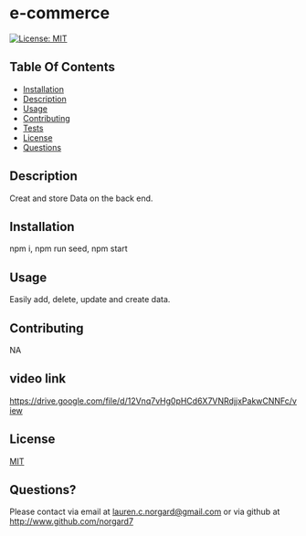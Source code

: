 # e-commerce

  
  [![License: MIT](https://img.shields.io/badge/License-MIT-yellow.svg)](https://opensource.org/licenses/MIT)

  ## Table Of Contents
* [Installation](#Installation)
* [Description](#description)
* [Usage](#usage)
* [Contributing](#contributing)
* [Tests](#tests)
* [License](#license)
* [Questions](#questions)



## Description
Creat and store Data on the back end.

## Installation
npm i, npm run seed, npm start

## Usage 

Easily add, delete, update  and create data.

## Contributing
NA

## video link
https://drive.google.com/file/d/12Vnq7vHg0pHCd6X7VNRdjjxPakwCNNFc/view

## License 
[MIT](https://opensource.org/licenses/MIT)

## Questions? 
Please contact via email at <lauren.c.norgard@gmail.com> or via github at <http://www.github.com/norgard7>

##
